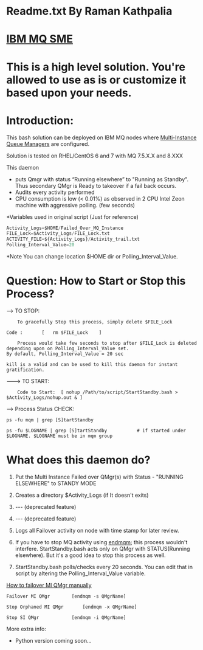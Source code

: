 # Readme.txt By Raman Kathpalia 
# [IBM MQ SME](www.linkedin.com/in/ramankathpalia10)
# This is a high level solution. You're allowed to use as is or customize it based upon your needs.

# Introduction:

This bash solution can be deployed on IBM MQ nodes where [Multi-Instance Queue Managers](https://www.ibm.com/support/knowledgecenter/en/SSFKSJ_8.0.0/com.ibm.mq.con.doc/q018140_.htm) are configured.

Solution is tested on RHEL/CentOS 6 and 7 with MQ 7.5.X.X and 8.XXX

This daemon 
-	puts Qmgr with status “Running elsewhere” to "Running as Standby". Thus secondary QMgr is Ready to takeover if a fail back occurs. 
-	Audits every activity performed
-	CPU consumption is low (< 0.01%) as observed in 2 CPU Intel Zeon machine with aggressive polling. (few seconds)


*Variables used in original script (Just for reference)

```python
Activity_Logs=$HOME/Failed_Over_MQ_Instance
FILE_Lock=$Activity_Logs/FILE_Lock.txt
ACTIVITY_FILE=${Activity_Logs}/Activity_trail.txt
Polling_Interval_Value=20
```

*Note You can change location $HOME dir  or Polling_Interval_Value.

# Question: How to Start or Stop this Process?

--> TO STOP:

        To gracefully Stop this process, simply delete $FILE_Lock

	Code :       [   rm $FILE_Lock    ]

        Process would take few seconds to stop after $FILE_Lock is deleted depending upon on Polling_Interval_Value set. 
	By default, Polling_Interval_Value = 20 sec

	kill is a valid and can be used to kill this daemon for instant gratification. 

---> TO START:

        Code to Start:  [ nohup /Path/to/script/StartStandby.bash > $Activity_Logs/nohup.out & ]

	

--> Process Status CHECK:

	ps -fu mqm | grep [S]tartStandby
	
	ps -fu $LOGNAME | grep [S]tartStandby       	# if started under $LOGNAME. $LOGNAME must be in mqm group
	

# What does this daemon do?


1.	Put the Multi Instance Failed over QMgr(s) with Status - "RUNNING ELSEWHERE" to STANDY MODE

2.	Creates a directory $Activity_Logs (if It doesn't exits)  

3. 	--- (deprecated feature)

4. 	--- (deprecated feature)

5.	Logs all Failover activity on node with time stamp for later review.
	

6. 	If you have to stop MQ activity using [endmqm](https://www.ibm.com/support/knowledgecenter/en/SSFKSJ_9.0.0/com.ibm.mq.ref.adm.doc/q083320_.htm); this process wouldn't interfere. StartStandby.bash acts only on QMgr with STATUS(Running elsewhere). But it's a good idea to stop this process as well.

7.	StartStandby.bash polls/checks every 20 seconds. You can edit that in script by altering the Polling_Interval_Value 	    variable.


[How to failover MI QMgr manually](https://www.ibm.com/support/knowledgecenter/en/SSFKSJ_7.5.0/com.ibm.mq.con.doc/q018330_.htm)

	Failover MI QMgr		[endmqm -s QMgrName]

	Stop Orphaned MI QMgr     	[endmqm -x QMgrName]

	Stop SI QMgr			[endmqm -i QMgrName]
	
More extra info:

* 	Python version coming soon...
